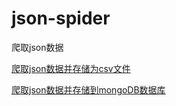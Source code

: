 # json-spider
爬取json数据

[爬取json数据并存储为csv文件](https://github.com/ZQ-Qi/json-spider/blob/master/spy_json_save_csv.py)

[爬取json数据并存储到mongoDB数据库](https://github.com/ZQ-Qi/json-spider/blob/master/spy_json_save_mongodb.py)
